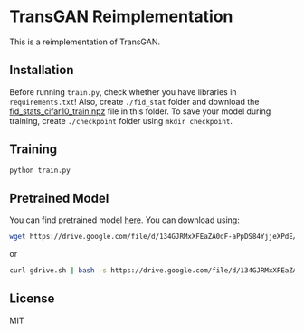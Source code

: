 # TransGAN Reimplementation

This is a reimplementation of TransGAN.

## Installation

Before running ```train.py```, check whether you have libraries in ```requirements.txt```! Also, create ```./fid_stat``` folder and download the [fid_stats_cifar10_train.npz](http://bioinf.jku.at/research/ttur/ttur_stats/fid_stats_cifar10_train.npz) file in this folder. To save your model during training, create ```./checkpoint``` folder using ```mkdir checkpoint```.

## Training 

```bash
python train.py
```
## Pretrained Model

You can find pretrained model [here](https://drive.google.com/file/d/134GJRMxXFEaZA0dF-aPpDS84YjjeXPdE/view). You can download using:

```bash
wget https://drive.google.com/file/d/134GJRMxXFEaZA0dF-aPpDS84YjjeXPdE/view
```
or 

```bash
curl gdrive.sh | bash -s https://drive.google.com/file/d/134GJRMxXFEaZA0dF-aPpDS84YjjeXPdE/view
```

## License

MIT
